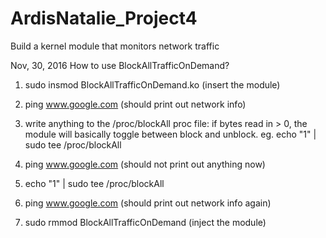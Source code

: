 # ArdisNatalie_Project4
Build a kernel module that monitors network traffic

Nov, 30, 2016
How to use BlockAllTrafficOnDemand? 

1) sudo insmod BlockAllTrafficOnDemand.ko (insert the module)
2) ping www.google.com (should print out network info) 
3) write anything to the /proc/blockAll proc file: if bytes read in > 0, the module will basically toggle between block and unblock. 
    eg. echo "1" | sudo tee /proc/blockAll 
4) ping www.google.com (should not print out anything now) 
5) echo "1" | sudo tee /proc/blockAll
6) ping www.google.com (should print out network info again) 

7) sudo rmmod BlockAllTrafficOnDemand (inject the module) 
   
